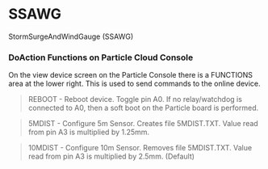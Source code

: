 # SSAWG

StormSurgeAndWindGauge (SSAWG)

### DoAction Functions on Particle Cloud Console

On the view device screen on the Particle Console there is a FUNCTIONS area at the lower right. This is used to send commands to the online device.

>REBOOT - Reboot device. Toggle pin A0. If no relay/watchdog is connected to A0, then a soft boot on the Particle board is performed.

>5MDIST - Configure 5m Sensor. Creates file 5MDIST.TXT. Value read from pin A3 is multiplied by 1.25mm.

>10MDIST - Configure 10m Sensor. Removes file 5MDIST.TXT. Value read from pin A3 is multiplied by 2.5mm. (Default)
